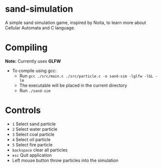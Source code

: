 # sand-simulation
A simple sand simulation game, inspired by Noita, to learn more about Cellular Automata and C language.

# Compiling
**Note:** Currently uses **GLFW**
- To compile using gcc:
    - Run `gcc ./src/main.c ./src/particle.c -o sand-sim -lglfw -lGL -lm`
    - The executable will be placed in the current directory
    - Run `./sand-sim`

# Controls
- `1` Select sand particle
- `2` Select water particle
- `3` Select coal particle
- `4` Select oil particle
- `5` Select fire particle
- `backspace` clear all particles
- `esc` Quit application
- Left mouse button throw particles into the simulation
